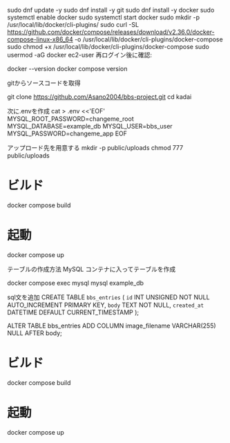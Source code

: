 sudo dnf update -y
sudo dnf install -y git
sudo dnf install -y docker
sudo systemctl enable docker
sudo systemctl start docker
sudo mkdir -p /usr/local/lib/docker/cli-plugins/
sudo curl -SL https://github.com/docker/compose/releases/download/v2.36.0/docker-compose-linux-x86_64 -o /usr/local/lib/docker/cli-plugins/docker-compose
sudo chmod +x /usr/local/lib/docker/cli-plugins/docker-compose
sudo usermod -aG docker ec2-user
再ログイン後に確認:

docker --version
docker compose version

gitからソースコードを取得

git clone https://github.com/Asano2004/bbs-project.git
cd kadai




次に.envを作成
cat > .env <<'EOF'
MYSQL_ROOT_PASSWORD=changeme_root
MYSQL_DATABASE=example_db
MYSQL_USER=bbs_user
MYSQL_PASSWORD=changeme_app
EOF

アップロード先を用意する
mkdir -p public/uploads
chmod 777 public/uploads


# ビルド
docker compose build

# 起動
docker compose up


テーブルの作成方法
MySQL コンテナに入ってテーブルを作成

docker compose exec mysql mysql example_db

sql文を追加
CREATE TABLE `bbs_entries` (
    `id` INT UNSIGNED NOT NULL AUTO_INCREMENT PRIMARY KEY,
    `body` TEXT NOT NULL,
    `created_at` DATETIME DEFAULT CURRENT_TIMESTAMP
);

ALTER TABLE bbs_entries ADD COLUMN image_filename VARCHAR(255) NULL AFTER body;

# ビルド
docker compose build

# 起動
docker compose up

